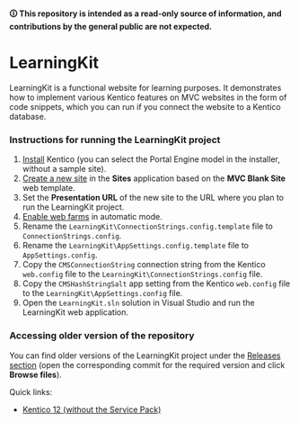 **🛈 This repository is intended as a read-only source of information, and contributions by the general public are not expected.**

# LearningKit

 LearningKit is a functional website for learning purposes. It demonstrates how to implement various Kentico features on MVC websites in the form of code snippets, which you can run if you connect the website to a Kentico database.
 
 ### Instructions for running the LearningKit project

1. [Install](https://docs.kentico.com/x/IIO-BQ) Kentico (you can select the Portal Engine model in the installer, without a sample site).
2. [Create a new site](https://docs.kentico.com/x/Doq-BQ) in the **Sites** application based on the **MVC Blank Site** web template.
3. Set the **Presentation URL** of the new site to the URL where you plan to run the LearningKit project.
4. [Enable web farms](https://docs.kentico.com/x/7oi-BQ) in automatic mode.
5. Rename the `LearningKit\ConnectionStrings.config.template` file to `ConnectionStrings.config`.
6. Rename the `LearningKit\AppSettings.config.template` file to `AppSettings.config`.
7. Copy the `CMSConnectionString` connection string from the Kentico `web.config` file to the `LearningKit\ConnectionStrings.config` file.
8. Copy the `CMSHashStringSalt` app setting from the Kentico `web.config` file to the `LearningKit\AppSettings.config` file.
9. Open the `LearningKit.sln` solution in Visual Studio and run the LearningKit web application.

### Accessing older version of the repository

You can find older versions of the LearningKit project under the [Releases section](https://github.com/KenticoInternal/LearningKit-Mvc/releases) (open the corresponding commit for the required version and click **Browse files**).

Quick links:

- [Kentico 12 (without the Service Pack)](https://github.com/KenticoInternal/LearningKit-Mvc/tree/453a6dcae3f4e512d5a2a2450ba7f0ccaad77305)
